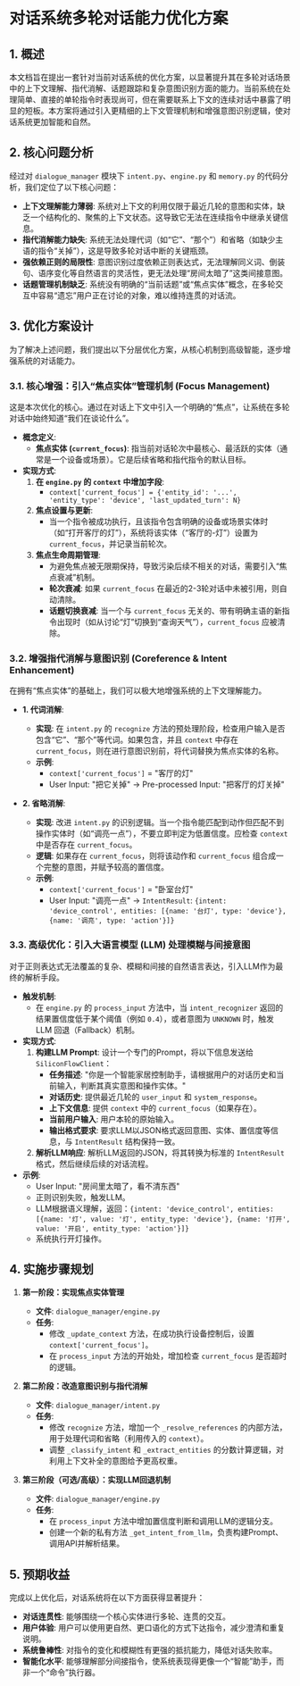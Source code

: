 # 对话系统多轮对话能力优化方案

## 1. 概述

本文档旨在提出一套针对当前对话系统的优化方案，以显著提升其在多轮对话场景中的上下文理解、指代消解、话题跟踪和复杂意图识别方面的能力。当前系统在处理简单、直接的单轮指令时表现尚可，但在需要联系上下文的连续对话中暴露了明显的短板。本方案将通过引入更精细的上下文管理机制和增强意图识别逻辑，使对话系统更加智能和自然。

## 2. 核心问题分析

经过对 `dialogue_manager` 模块下 `intent.py`、`engine.py` 和 `memory.py` 的代码分析，我们定位了以下核心问题：

*   **上下文理解能力薄弱**: 系统对上下文的利用仅限于最近几轮的意图和实体，缺乏一个结构化的、聚焦的上下文状态。这导致它无法在连续指令中继承关键信息。
*   **指代消解能力缺失**: 系统无法处理代词（如“它”、“那个”）和省略（如缺少主语的指令“关掉”），这是导致多轮对话中断的关键瓶颈。
*   **强依赖正则的局限性**: 意图识别过度依赖正则表达式，无法理解同义词、倒装句、语序变化等自然语言的灵活性，更无法处理“房间太暗了”这类间接意图。
*   **话题管理机制缺乏**: 系统没有明确的“当前话题”或“焦点实体”概念，在多轮交互中容易“遗忘”用户正在讨论的对象，难以维持连贯的对话流。

## 3. 优化方案设计

为了解决上述问题，我们提出以下分层优化方案，从核心机制到高级智能，逐步增强系统的对话能力。

### 3.1. 核心增强：引入“焦点实体”管理机制 (Focus Management)

这是本次优化的核心。通过在对话上下文中引入一个明确的“焦点”，让系统在多轮对话中始终知道“我们在谈论什么”。

*   **概念定义**:
    *   **焦点实体 (`current_focus`)**: 指当前对话轮次中最核心、最活跃的实体（通常是一个设备或场景）。它是后续省略和指代指令的默认目标。
*   **实现方式**:
    1.  **在 `engine.py` 的 `context` 中增加字段**:
        *   `context['current_focus'] = {'entity_id': '...', 'entity_type': 'device', 'last_updated_turn': N}`
    2.  **焦点设置与更新**:
        *   当一个指令被成功执行，且该指令包含明确的设备或场景实体时（如“打开客厅的灯”），系统将该实体（“客厅的-灯”）设置为 `current_focus`，并记录当前轮次。
    3.  **焦点生命周期管理**:
        *   为避免焦点被无限期保持，导致污染后续不相关的对话，需要引入“焦点衰减”机制。
        *   **轮次衰减**: 如果 `current_focus` 在最近的2-3轮对话中未被引用，则自动清除。
        *   **话题切换衰减**: 当一个与 `current_focus` 无关的、带有明确主语的新指令出现时（如从讨论“灯”切换到“查询天气”），`current_focus` 应被清除。

### 3.2. 增强指代消解与意图识别 (Coreference & Intent Enhancement)

在拥有“焦点实体”的基础上，我们可以极大地增强系统的上下文理解能力。

*   **1. 代词消解**:
    *   **实现**: 在 `intent.py` 的 `recognize` 方法的预处理阶段，检查用户输入是否包含“它”、“那个”等代词。如果包含，并且 `context` 中存在 `current_focus`，则在进行意图识别前，将代词替换为焦点实体的名称。
    *   **示例**:
        *   `context['current_focus']` = "客厅的灯"
        *   User Input: "把它关掉" -> Pre-processed Input: "把客厅的灯关掉"

*   **2. 省略消解**:
    *   **实现**: 改进 `intent.py` 的识别逻辑。当一个指令能匹配到动作但匹配不到操作实体时（如“调亮一点”），不要立即判定为低置信度。应检查 `context` 中是否存在 `current_focus`。
    *   **逻辑**: 如果存在 `current_focus`，则将该动作和 `current_focus` 组合成一个完整的意图，并赋予较高的置信度。
    *   **示例**:
        *   `context['current_focus']` = "卧室台灯"
        *   User Input: "调亮一点" -> `IntentResult`: `{intent: 'device_control', entities: [{name: '台灯', type: 'device'}, {name: '调亮', type: 'action'}]}`

### 3.3. 高级优化：引入大语言模型 (LLM) 处理模糊与间接意图

对于正则表达式无法覆盖的复杂、模糊和间接的自然语言表达，引入LLM作为最终的解析手段。

*   **触发机制**:
    *   在 `engine.py` 的 `process_input` 方法中，当 `intent_recognizer` 返回的结果置信度低于某个阈值（例如 `0.4`），或者意图为 `UNKNOWN` 时，触发 LLM 回退（Fallback）机制。
*   **实现方式**:
    1.  **构建LLM Prompt**: 设计一个专门的Prompt，将以下信息发送给 `SiliconFlowClient`：
        *   **任务描述**: "你是一个智能家居控制助手，请根据用户的对话历史和当前输入，判断其真实意图和操作实体。"
        *   **对话历史**: 提供最近几轮的 `user_input` 和 `system_response`。
        *   **上下文信息**: 提供 `context` 中的 `current_focus`（如果存在）。
        *   **当前用户输入**: 用户本轮的原始输入。
        *   **输出格式要求**: 要求LLM以JSON格式返回意图、实体、置信度等信息，与 `IntentResult` 结构保持一致。
    2.  **解析LLM响应**: 解析LLM返回的JSON，将其转换为标准的 `IntentResult` 格式，然后继续后续的对话流程。
*   **示例**:
    *   User Input: "房间里太暗了，看不清东西"
    *   正则识别失败，触发LLM。
    *   LLM根据语义理解，返回：`{intent: 'device_control', entities: [{name: '灯', value: '灯', entity_type: 'device'}, {name: '打开', value: '开启', entity_type: 'action'}]}`
    *   系统执行开灯操作。

## 4. 实施步骤规划

1.  **第一阶段：实现焦点实体管理**
    *   **文件**: `dialogue_manager/engine.py`
    *   **任务**:
        *   修改 `_update_context` 方法，在成功执行设备控制后，设置 `context['current_focus']`。
        *   在 `process_input` 方法的开始处，增加检查 `current_focus` 是否超时的逻辑。

2.  **第二阶段：改造意图识别与指代消解**
    *   **文件**: `dialogue_manager/intent.py`
    *   **任务**:
        *   修改 `recognize` 方法，增加一个 `_resolve_references` 的内部方法，用于处理代词和省略（利用传入的 `context`）。
        *   调整 `_classify_intent` 和 `_extract_entities` 的分数计算逻辑，对利用上下文补全的意图给予更高权重。

3.  **第三阶段（可选/高级）：实现LLM回退机制**
    *   **文件**: `dialogue_manager/engine.py`
    *   **任务**:
        *   在 `process_input` 方法中增加置信度判断和调用LLM的逻辑分支。
        *   创建一个新的私有方法 `_get_intent_from_llm`，负责构建Prompt、调用API并解析结果。

## 5. 预期收益

完成以上优化后，对话系统将在以下方面获得显著提升：
*   **对话连贯性**: 能够围绕一个核心实体进行多轮、连贯的交互。
*   **用户体验**: 用户可以使用更自然、更口语化的方式下达指令，减少澄清和重复说明。
*   **系统鲁棒性**: 对指令的变化和模糊性有更强的抵抗能力，降低对话失败率。
*   **智能化水平**: 能够理解部分间接指令，使系统表现得更像一个“智能”助手，而非一个“命令”执行器。
